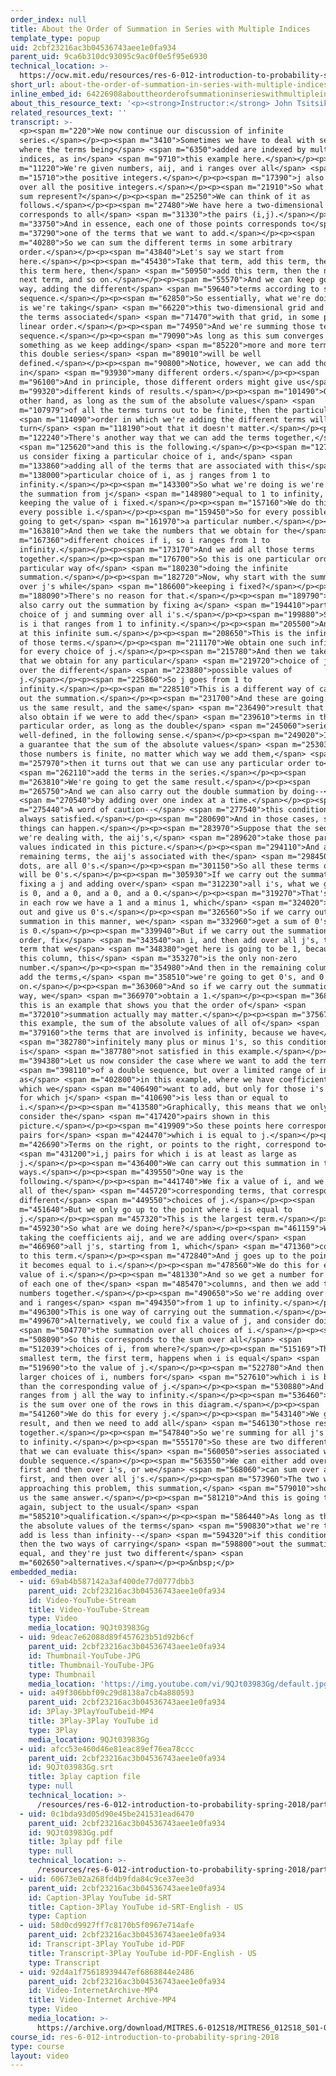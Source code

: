 ```yaml
---
order_index: null
title: About the Order of Summation in Series with Multiple Indices
template_type: popup
uid: 2cbf23216ac3b04536743aee1e0fa934
parent_uid: 9ca6b310dc93095c9ac0f0e5f95e6930
technical_location: >-
  https://ocw.mit.edu/resources/res-6-012-introduction-to-probability-spring-2018/part-i-the-fundamentals/about-the-order-of-summation-in-series-with-multiple-indices
short_url: about-the-order-of-summation-in-series-with-multiple-indices
inline_embed_id: 64226908abouttheorderofsummationinserieswithmultipleindices88621913
about_this_resource_text: '<p><strong>Instructor:</strong> John Tsitsiklis</p>'
related_resources_text: ''
transcript: >-
  <p><span m="220">We now continue our discussion of infinite
  series.</span></p><p><span m="3410">Sometimes we have to deal with series
  where the terms being</span> <span m="6350">added are indexed by multiple
  indices, as in</span> <span m="9710">this example here.</span></p><p><span
  m="11220">We're given numbers, aij, and i ranges over all</span> <span
  m="15710">the positive integers.</span></p><p><span m="17390">j also ranges
  over all the positive integers.</span></p><p><span m="21910">So what does this
  sum represent?</span></p><p><span m="25250">We can think of it as
  follows.</span></p><p><span m="27480">We have here a two-dimensional grid that
  corresponds to all</span> <span m="31330">the pairs (i,j).</span></p><p><span
  m="33750">And in essence, each one of those points corresponds to</span> <span
  m="37290">one of the terms that we want to add.</span></p><p><span
  m="40280">So we can sum the different terms in some arbitrary
  order.</span></p><p><span m="43840">Let's say we start from
  here.</span></p><p><span m="45430">Take that term, add this term, then add
  this term here, then</span> <span m="50950">add this term, then the next term,
  next term, and so on.</span></p><p><span m="55570">And we can keep going that
  way, adding the different</span> <span m="59640">terms according to some
  sequence.</span></p><p><span m="62850">So essentially, what we're doing here
  is we're taking</span> <span m="66220">this two-dimensional grid and arranging
  the terms associated</span> <span m="71470">with that grid, in some particular
  linear order.</span></p><p><span m="74950">And we're summing those terms in
  sequence.</span></p><p><span m="79090">As long as this sum converges to
  something as we keep adding</span> <span m="85220">more and more terms, then
  this double series</span> <span m="89010">will be well
  defined.</span></p><p><span m="90800">Notice, however, we can add those terms
  in</span> <span m="93930">many different orders.</span></p><p><span
  m="96100">And in principle, those different orders might give us</span> <span
  m="99320">different kinds of results.</span></p><p><span m="101490">On the
  other hand, as long as the sum of the absolute values</span> <span
  m="107979">of all the terms turns out to be finite, then the particular</span>
  <span m="114090">order in which we're adding the different terms will
  turn</span> <span m="118190">out that it doesn't matter.</span></p><p><span
  m="122240">There's another way that we can add the terms together,</span>
  <span m="125620">and this is the following.</span></p><p><span m="127500">Let
  us consider fixing a particular choice of i, and</span> <span
  m="133860">adding all of the terms that are associated with this</span> <span
  m="138000">particular choice of i, as j ranges from 1 to
  infinity.</span></p><p><span m="143300">So what we're doing is we're taking
  the summation from j</span> <span m="148980">equal to 1 to infinity, while
  keeping the value of i fixed.</span></p><p><span m="157160">We do this for
  every possible i.</span></p><p><span m="159450">So for every possible i, we're
  going to get</span> <span m="161970">a particular number.</span></p><p><span
  m="163810">And then we take the numbers that we obtain for the</span> <span
  m="167360">different choices if i, so i ranges from 1 to
  infinity.</span></p><p><span m="173170">And we add all those terms
  together.</span></p><p><span m="176700">So this is one particular order, one
  particular way of</span> <span m="180230">doing the infinite
  summation.</span></p><p><span m="182720">Now, why start with the summation
  over j's while</span> <span m="186600">keeping i fixed?</span></p><p><span
  m="188090">There's no reason for that.</span></p><p><span m="189790">We could
  also carry out the summation by fixing a</span> <span m="194410">particular
  choice of j and summing over all i's.</span></p><p><span m="199880">So now it
  is i that ranges from 1 to infinity.</span></p><p><span m="205500">And we look
  at this infinite sum.</span></p><p><span m="208650">This is the infinite sum
  of those terms.</span></p><p><span m="211170">We obtain one such infinite sum
  for every choice of j.</span></p><p><span m="215780">And then we take that sum
  that we obtain for any particular</span> <span m="219720">choice of j, and add
  over the different</span> <span m="223880">possible values of
  j.</span></p><p><span m="225860">So j goes from 1 to
  infinity.</span></p><p><span m="228510">This is a different way of carrying
  out the summation.</span></p><p><span m="231700">And these are going to give
  us the same result, and the same</span> <span m="236490">result that we would
  also obtain if we were to add the</span> <span m="239610">terms in this
  particular order, as long as the double</span> <span m="245060">series is
  well-defined, in the following sense.</span></p><p><span m="249020">If we have
  a guarantee that the sum of the absolute values</span> <span m="253030">of
  those numbers is finite, no matter which way we add them,</span> <span
  m="257970">then it turns out that we can use any particular order to</span>
  <span m="262110">add the terms in the series.</span></p><p><span
  m="263810">We're going to get the same result.</span></p><p><span
  m="265750">And we can also carry out the double summation by doing--</span>
  <span m="270540">by adding over one index at a time.</span></p><p><span
  m="275440">A word of caution--</span> <span m="277540">this condition is not
  always satisfied.</span></p><p><span m="280690">And in those cases, strange
  things can happen.</span></p><p><span m="283970">Suppose that the sequences
  we're dealing with, the aij's,</span> <span m="289620">take those particular
  values indicated in this picture.</span></p><p><span m="294110">And all the
  remaining terms, the aij's associated with the</span> <span m="298450">other
  dots, are all 0's.</span></p><p><span m="301150">So all these terms out there
  will be 0's.</span></p><p><span m="305930">If we carry out the summation by
  fixing a j and adding over</span> <span m="312230">all i's, what we get here
  is 0, and a 0, and a 0, and a 0.</span></p><p><span m="319270">That's because
  in each row we have a 1 and a minus 1, which</span> <span m="324020">cancel
  out and give us 0's.</span></p><p><span m="326560">So if we carry out the
  summation in this manner, we</span> <span m="332960">get a sum of 0's, which
  is 0.</span></p><p><span m="339940">But if we carry out the summation in this
  order, fix</span> <span m="343540">an i, and then add over all j's, the first
  term that we</span> <span m="348380">get here is going to be 1, because in
  this column, this</span> <span m="353270">is the only non-zero
  number.</span></p><p><span m="354980">And then in the remaining columns, as we
  add the terms,</span> <span m="358510">we're going to get 0's, and 0's, and so
  on.</span></p><p><span m="363060">And so if we carry out the summation in this
  way, we</span> <span m="366970">obtain a 1.</span></p><p><span m="368500">So
  this is an example that shows you that the order of</span> <span
  m="372010">summation actually may matter.</span></p><p><span m="375670">In
  this example, the sum of the absolute values of all of</span> <span
  m="379160">the terms that are involved is infinity, because we have</span>
  <span m="382780">infinitely many plus or minus 1's, so this condition here
  is</span> <span m="387780">not satisfied in this example.</span></p><p><span
  m="394380">Let us now consider the case where we want to add the terms</span>
  <span m="398110">of a double sequence, but over a limited range of indices
  as</span> <span m="402800">in this example, where we have coefficients aij,
  which we</span> <span m="406490">want to add, but only for those i's and j's
  for which j</span> <span m="410690">is less than or equal to
  i.</span></p><p><span m="413580">Graphically, this means that we only want to
  consider the</span> <span m="417420">pairs shown in this
  picture.</span></p><p><span m="419909">So these points here correspond to i,j
  pairs for</span> <span m="424470">which i is equal to j.</span></p><p><span
  m="426690">Terms on the right, or points to the right, correspond to</span>
  <span m="431200">i,j pairs for which i is at least as large as
  j.</span></p><p><span m="436400">We can carry out this summation in two
  ways.</span></p><p><span m="439550">One way is the
  following.</span></p><p><span m="441740">We fix a value of i, and we consider
  all of the</span> <span m="445720">corresponding terms, that correspond to
  different</span> <span m="449550">choices of j.</span></p><p><span
  m="451640">But we only go up to the point where i is equal to
  j.</span></p><p><span m="457320">This is the largest term.</span></p><p><span
  m="459230">So what are we doing here?</span></p><p><span m="461159">We're
  taking the coefficients aij, and we are adding over</span> <span
  m="466960">all j's, starting from 1, which</span> <span m="471360">corresponds
  to this term.</span></p><p><span m="472840">And j goes up to the point where
  it becomes equal to i.</span></p><p><span m="478560">We do this for every
  value of i.</span></p><p><span m="481330">And so we get a number for the sum
  of each one of the</span> <span m="485470">columns, and then we add those
  numbers together.</span></p><p><span m="490650">So we're adding over all i's,
  and i ranges</span> <span m="494350">from 1 up to infinity.</span></p><p><span
  m="496300">This is one way of carrying out the summation.</span></p><p><span
  m="499670">Alternatively, we could fix a value of j, and consider doing</span>
  <span m="504770">the summation over all choices of i.</span></p><p><span
  m="508090">So this corresponds to the sum over all</span> <span
  m="512039">choices of i, from where?</span></p><p><span m="515169">The
  smallest term, the first term, happens when i is equal</span> <span
  m="519690">to the value of j.</span></p><p><span m="522780">And then we have
  larger choices of i, numbers for</span> <span m="527610">which i is bigger
  than the corresponding value of j.</span></p><p><span m="530880">And so i
  ranges from j all the way to infinity.</span></p><p><span m="536460">And this
  is the sum over one of the rows in this diagram.</span></p><p><span
  m="541260">We do this for every j.</span></p><p><span m="543140">We get a
  result, and then we need to add all</span> <span m="546130">those results
  together.</span></p><p><span m="547840">So we're summing for all j's from 1 up
  to infinity.</span></p><p><span m="555170">So these are two different ways
  that we can evaluate this</span> <span m="560050">series associated with a
  double sequence.</span></p><p><span m="563550">We can either add over all j's
  first and then over i's, or we</span> <span m="568060">can sum over all i's
  first, and then over all j's.</span></p><p><span m="573960">The two ways of
  approaching this problem, this summation,</span> <span m="579010">should give
  us the same answer.</span></p><p><span m="581210">And this is going to be,
  again, subject to the usual</span> <span
  m="585210">qualification.</span></p><p><span m="586440">As long as the sum of
  the absolute values of the terms</span> <span m="590830">that we're trying to
  add is less than infinity--</span> <span m="594320">if this condition is true,
  then the two ways of carrying</span> <span m="598800">out the summation are
  equal, and they're just two different</span> <span
  m="602650">alternatives.</span></p><p>&nbsp;</p>
embedded_media:
  - uid: 69ab4b587142a3af400de77d0777dbb3
    parent_uid: 2cbf23216ac3b04536743aee1e0fa934
    id: Video-YouTube-Stream
    title: Video-YouTube-Stream
    type: Video
    media_location: 9QJt03983Gg
  - uid: 9deac7e62088d89f457623b51d92b6cf
    parent_uid: 2cbf23216ac3b04536743aee1e0fa934
    id: Thumbnail-YouTube-JPG
    title: Thumbnail-YouTube-JPG
    type: Thumbnail
    media_location: 'https://img.youtube.com/vi/9QJt03983Gg/default.jpg'
  - uid: a49f306bbf09c29d8138a7cb4a880593
    parent_uid: 2cbf23216ac3b04536743aee1e0fa934
    id: 3Play-3PlayYouTubeid-MP4
    title: 3Play-3Play YouTube id
    type: 3Play
    media_location: 9QJt03983Gg
  - uid: afcc53e460d46e81eac89ef76ea78ccc
    parent_uid: 2cbf23216ac3b04536743aee1e0fa934
    id: 9QJt03983Gg.srt
    title: 3play caption file
    type: null
    technical_location: >-
      /resources/res-6-012-introduction-to-probability-spring-2018/part-i-the-fundamentals/about-the-order-of-summation-in-series-with-multiple-indices/9QJt03983Gg.srt
  - uid: 0c1bda93d05d90e45be241531ead6470
    parent_uid: 2cbf23216ac3b04536743aee1e0fa934
    id: 9QJt03983Gg.pdf
    title: 3play pdf file
    type: null
    technical_location: >-
      /resources/res-6-012-introduction-to-probability-spring-2018/part-i-the-fundamentals/about-the-order-of-summation-in-series-with-multiple-indices/9QJt03983Gg.pdf
  - uid: 60673e02a268fd4b9fda84c9ce37ee3d
    parent_uid: 2cbf23216ac3b04536743aee1e0fa934
    id: Caption-3Play YouTube id-SRT
    title: Caption-3Play YouTube id-SRT-English - US
    type: Caption
  - uid: 58d0cd9927ff7c8170b5f0967e714afe
    parent_uid: 2cbf23216ac3b04536743aee1e0fa934
    id: Transcript-3Play YouTube id-PDF
    title: Transcript-3Play YouTube id-PDF-English - US
    type: Transcript
  - uid: 92d4a1f75618939447ef6868844e2486
    parent_uid: 2cbf23216ac3b04536743aee1e0fa934
    id: Video-InternetArchive-MP4
    title: Video-Internet Archive-MP4
    type: Video
    media_location: >-
      https://archive.org/download/MITRES.6-012S18/MITRES6_012S18_S01-07_300k.mp4
course_id: res-6-012-introduction-to-probability-spring-2018
type: course
layout: video
---
```

